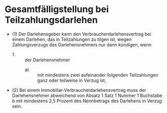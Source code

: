 # Gesamtfälligstellung bei Teilzahlungsdarlehen

- (1) Der Darlehensgeber kann den Verbraucherdarlehensvertrag bei einem Darlehen, das in Teilzahlungen zu tilgen ist, wegen Zahlungsverzugs des Darlehensnehmers nur dann kündigen, wenn <dl style="font-weight:normal;font-style:normal;text-decoration:none;"><dt>1.</dt><dd style="font-weight:normal;font-style:normal;text-decoration:none;"><div>der Darlehensnehmer <dl style="font-weight:normal;font-style:normal;text-decoration:none;"><dt>a)</dt><dd style="font-weight:normal;font-style:normal;text-decoration:none;"><div>mit mindestens zwei aufeinander folgenden Teilzahlungen ganz oder teilweise in Verzug ist,

- (2) Bei einem Immobiliar-Verbraucherdarlehensvertrag muss der Darlehensnehmer abweichend von Absatz 1 Satz 1 Nummer 1 Buchstabe b mit mindestens 2,5 Prozent des Nennbetrags des Darlehens in Verzug sein.

